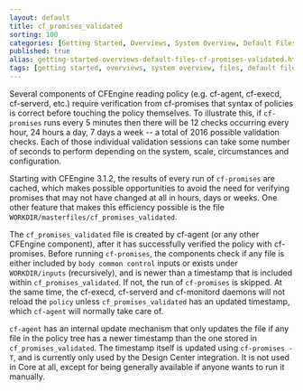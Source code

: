 ```yaml
---
layout: default
title: cf_promises_validated
sorting: 100
categories: [Getting Started, Overviews, System Overview, Default Files, cf_promises_validated]
published: true
alias: getting-started-overviews-default-files-cf-promises-validated.html
tags: [getting started, overviews, system overview, files, default files, file structure, cf_promises_validated]
---
```


Several components of CFEngine reading policy (e.g. cf-agent, cf-execd, cf-serverd, etc.) require verification from cf-promises that syntax of policies is correct before touching the policy themselves. To illustrate this, if `cf-promises` runs every 5 minutes then there will be 12 checks occurring every hour, 24 hours a day, 7 days a week -- a total of 2016 possible validation checks. Each of those individual validation sessions can take some number of seconds to perform depending on the system, scale, circumstances and configuration.

Starting with CFEngine 3.1.2, the results of every run of `cf-promises` are cached, which makes possible opportunities to avoid the need for verifying promises that may not have changed at all in hours, days or weeks. One other feature that makes this efficiency possible is the file `WORKDIR/masterfiles/cf_promises_validated`. 

The `cf_promises_validated` file is created by cf-agent (or any other CFEngine component), after it has successfully verified the policy with cf-promises. Before running `cf-promises`, the components check if any file is either included by `body common control` inputs or exists under `WORKDIR/inputs` (recursively), and is newer than a timestamp that is included within `cf_promises_validated`. If not, the run of `cf-promises` is skipped. At the same time, the cf-execd, cf-serverd and cf-monitord daemons will not reload the `policy` unless `cf_promises_validated` has an updated timestamp, which `cf-agent` will normally take care of.

`cf-agent` has an internal update mechanism that only updates the file if any file in the policy tree has a newer timestamp than the one stored in `cf_promises_validated`. The timestamp itself is updated using `cf-promises -T`, and is currently only used by the Design Center integration. It is not used in Core at all, except for being generally available if anyone wants to run it manually.